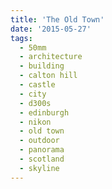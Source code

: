 ```yaml
---
title: 'The Old Town'
date: '2015-05-27'
tags:
  - 50mm
  - architecture
  - building
  - calton hill
  - castle
  - city
  - d300s
  - edinburgh
  - nikon
  - old town
  - outdoor
  - panorama
  - scotland
  - skyline
---
```

